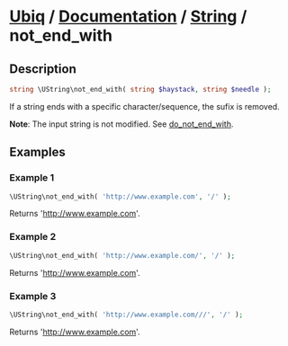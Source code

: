 [Ubiq](https://github.com/Pixel418/Ubiq#readme) / [Documentation](../index.md#readme) / [String](../index.md#string) / not_end_with
======


Description
-------- 

```php
string \UString\not_end_with( string $haystack, string $needle );
```

If a string ends with a specific character/sequence, the sufix is removed.

**Note**: The input string is not modified. See [do_not_end_with](./do_not_end_with.md#readme).



Examples
--------

### Example 1

```php
\UString\not_end_with( 'http://www.example.com', '/' );
```
Returns 'http://www.example.com'.

### Example 2

```php
\UString\not_end_with( 'http://www.example.com/', '/' );
```
Returns 'http://www.example.com'.

### Example 3

```php
\UString\not_end_with( 'http://www.example.com///', '/' );
```
Returns 'http://www.example.com'.
